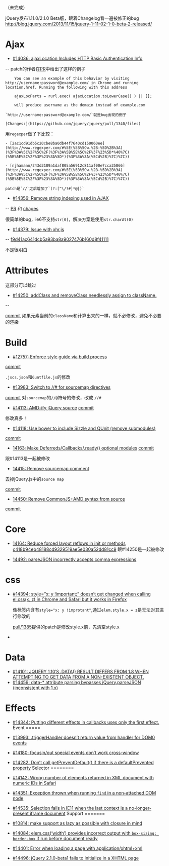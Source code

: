 （未完成）

jQuery发布1.11.0/2.1.0 Beta版，跟着Changelog看一遍被修正的bug
http://blog.jquery.com/2013/11/15/jquery-1-11-02-1-0-beta-2-released/

Ajax
====
- [#14036: ajaxLocation Includes HTTP Basic Authentication Info](http://bugs.jquery.com/ticket/14036)

--
    patch的作者在[PR](https://github.com/jquery/jquery/pull/1340)中给出了这样的例子

        You can see an example of this behavior by visiting http://username:password@example.com/ in Chrome and running location.href. Running the following with this address

        ajaxLocParts = rurl.exec( ajaxLocation.toLowerCase() ) || [];

        will produce username as the domain instead of example.com

    `http://username:password@example.com/`就是bug出现的例子

    [Changes:](https://github.com/jquery/jquery/pull/1340/files)

用`regexper`做了下比较：

    - [2ac1cd91db5c20cbe8ba0db44f7640cd150060ee](http://www.regexper.com/#%5E(%5B%5Cw.%2B-%5D%2B%3A)(%3F%3A%5C%2F%5C%2F(%3F%3A%5B%5E%5C%2F%3F%23%5D*%40%7C)(%5B%5E%5C%2F%3F%23%3A%5D*)(%3F%3A%3A(%5Cd%2B)%7C)%7C))

    - [njhamann/243d3189a1daf805a56912c811af00e7cca35866](http://www.regexper.com/#%5E(%5B%5Cw.%2B-%5D%2B%3A)(%3F%3A%5C%2F%5C%2F(%3F%3A%5B%5E%5C%2F%3F%23%5D*%40%7C)(%5B%5E%5C%2F%3F%23%3A%5D*)(%3F%3A%3A(%5Cd%2B)%7C)%7C))

    patch是`//`之后增加了`(?:[^\/?#]*@|)`

- [#14356: Remove string indexing used in AJAX](http://bugs.jquery.com/ticket/14356)

--
[PR](https://github.com/jquery/jquery/pull/1308) 和
[chages](https://github.com/jquery/jquery/pull/1308/files)

很简单的bug，ie6不支持`str[0]`，解决方案是使用`str.charAt(0)`


- [#14379: Issue with xhr.js](http://bugs.jquery.com/ticket/14379)

--
[f9d41ac641dcb5a93ba8a9027476b160d8f41111](https://github.com/jquery/jquery/commit/f9d41ac641dcb5a93ba8a9027476b160d8f41111)

不是很明白

Attributes
==========

这部分可以跳过

- [#14250: addClass and removeClass needlessly assign to className.](http://bugs.jquery.com/ticket/14250)

--

[commit](https://github.com/jquery/jquery/commit/c418b94eb48188cd9329519ae5e030a52dd81cc9)
如果元素当前的`className`和计算出来的一样，就不必修改，避免不必要的渲染


Build
=====
- [#12757: Enforce style guide via build process](http://bugs.jquery.com/ticket/12757)

[commit](https://github.com/jquery/jquery/commit/5ce0b342577076a4355ba1bb0ad0aef98261f236)

`.jscs.json`和`Guntfile.js`的修改

- [#13983: Switch to //# for sourcemap directives](http://bugs.jquery.com/ticket/13983)

[commit](https://github.com/jquery/jquery/commit/d53ddc90c1f119fb9148a553443ef3fbc3f3cc99)
对`sourcemap`的`//@`符号的修改，改成 `//#`

- [#14113: AMD-ify jQuery source](http://bugs.jquery.com/ticket/14113)
[commit](https://github.com/jquery/jquery/commit/6318ae6ab90d4b450dfadf32ab95fe52ed6331cb)

修改真多！

- [#14118: Use bower to include Sizzle and QUnit (remove submodules)](http://bugs.jquery.com/ticket/14118)

[commit](https://github.com/jquery/jquery/commit/b13d8229ae25a6c48b1d59a0e592cde154e063f0)

- [14163: Make Deferreds/Callbacks/.ready() optional modules](http://bugs.jquery.com/ticket/14163)
[commit](https://github.com/jquery/jquery/commit/6318ae6ab90d4b450dfadf32ab95fe52ed6331cb)

跟#14113是一起被修改

- [14415: Remove sourcemap comment](http://bugs.jquery.com/ticket/14415)

去掉jQuery.js中的`source map`

[commit](https://github.com/jquery/jquery/commit/562145e887cc42ce8c9c9cd2c6e946ff01e6731d)

- [14450: Remove CommonJS+AMD syntax from source](http://bugs.jquery.com/ticket/14450)

[commit](https://github.com/jquery/jquery/commit/a5037cb9e3851b171b49f6d717fb40e59aa344c2)

Core
====
- [14164: Reduce forced layout reflows in init or methods](http://bugs.jquery.com/ticket/14164)
[c418b94eb48188cd9329519ae5e030a52dd81cc9](https://github.com/jquery/jquery/commit/c418b94eb48188cd9329519ae5e030a52dd81cc9)
跟#14250是一起被修改

- [14492: parseJSON incorrectly accepts comma expressions](http://bugs.jquery.com/ticket/14492)

css
===
- [#14394: style=”x: y !important;” doesn’t get changed when calling el.css(x, z) in Chrome and Safari but it works in Firefox](http://bugs.jquery.com/ticket/14394)

    像标签内含有`style="x: y !improtant"`,通过`elem.style.x = z`是无法对其进行修改的

    [pull/1385](https://github.com/jquery/jquery/pull/1385/files)提供的patch是修改style.x前，先清空style.x

- 



Data
====

- [#14101: JQUERY 1.10′S .DATA() RESULT DIFFERS FROM 1.8 WHEN ATTEMPTING TO GET DATA FROM A NON-EXISTENT OBJECT.](http://bugs.jquery.com/ticket/14101)
- [#14459: data-* attribute parsing bypasses jQuery.parseJSON (inconsistent with 1.x)](http://bugs.jquery.com/ticket/14459)

Effects
=======

- [#14344: Putting different effects in callbacks uses only the first effect.](http://bugs.jquery.com/ticket/14344)
Event
=====

- [#13993: .triggerHandler doesn’t return value from handler for DOM0 events](http://bugs.jquery.com/ticket/13993)
- [#14180: focusin/out special events don’t work cross-window](http://bugs.jquery.com/ticket/14180)
- [#14282: Don’t call getPreventDefault() if there is a defaultPrevented property](http://bugs.jquery.com/ticket/14282)
Selector
========

- [#14142: Wrong number of elements returned in XML document with numeric IDs in Safari](http://bugs.jquery.com/ticket/14142)
- [#14351: Exception thrown when running `find` in a non-attached DOM node](http://bugs.jquery.com/ticket/14351)
- [#14535: Selection fails in IE11 when the last context is a no-longer-present iframe document](http://bugs.jquery.com/ticket/14535)
Support
=======

- [#10814: make support as lazy as possible with closure in mind](http://bugs.jquery.com/ticket/10814)
- [#14084: elem.css(‘width’) provides incorrect output with `box-sizing: border-box` if run before document ready](http://bugs.jquery.com/ticket/14084)
- [#14401: Error when loading a page with application/xhtml+xml](http://bugs.jquery.com/ticket/14401)
- [#14496: jQuery 2.1.0-beta1 fails to initialize in a XHTML page](http://bugs.jquery.com/ticket/14496)
